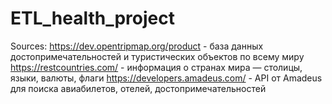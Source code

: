 # ETL_health_project

Sources: 
https://dev.opentripmap.org/product - база данных достопримечательностей и туристических объектов по всему миру
https://restcountries.com/ - информация о странах мира — столицы, языки, валюты, флаги
https://developers.amadeus.com/ - API от Amadeus для поиска авиабилетов, отелей, достопримечательностей

